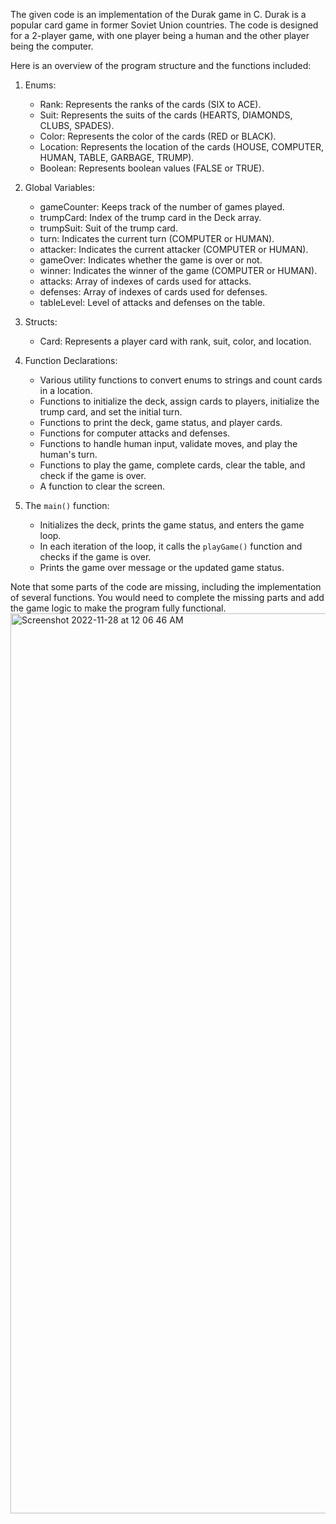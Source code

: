 The given code is an implementation of the Durak game in C. Durak is a popular card game in former Soviet Union countries. The code is designed for a 2-player game, with one player being a human and the other player being the computer.

Here is an overview of the program structure and the functions included:

1. Enums:
   - Rank: Represents the ranks of the cards (SIX to ACE).
   - Suit: Represents the suits of the cards (HEARTS, DIAMONDS, CLUBS, SPADES).
   - Color: Represents the color of the cards (RED or BLACK).
   - Location: Represents the location of the cards (HOUSE, COMPUTER, HUMAN, TABLE, GARBAGE, TRUMP).
   - Boolean: Represents boolean values (FALSE or TRUE).

2. Global Variables:
   - gameCounter: Keeps track of the number of games played.
   - trumpCard: Index of the trump card in the Deck array.
   - trumpSuit: Suit of the trump card.
   - turn: Indicates the current turn (COMPUTER or HUMAN).
   - attacker: Indicates the current attacker (COMPUTER or HUMAN).
   - gameOver: Indicates whether the game is over or not.
   - winner: Indicates the winner of the game (COMPUTER or HUMAN).
   - attacks: Array of indexes of cards used for attacks.
   - defenses: Array of indexes of cards used for defenses.
   - tableLevel: Level of attacks and defenses on the table.

3. Structs:
   - Card: Represents a player card with rank, suit, color, and location.

4. Function Declarations:
   - Various utility functions to convert enums to strings and count cards in a location.
   - Functions to initialize the deck, assign cards to players, initialize the trump card, and set the initial turn.
   - Functions to print the deck, game status, and player cards.
   - Functions for computer attacks and defenses.
   - Functions to handle human input, validate moves, and play the human's turn.
   - Functions to play the game, complete cards, clear the table, and check if the game is over.
   - A function to clear the screen.

5. The `main()` function:
   - Initializes the deck, prints the game status, and enters the game loop.
   - In each iteration of the loop, it calls the `playGame()` function and checks if the game is over.
   - Prints the game over message or the updated game status.

Note that some parts of the code are missing, including the implementation of several functions. You would need to complete the missing parts and add the game logic to make the program fully functional.
<img width="1440" alt="Screenshot 2022-11-28 at 12 06 46 AM" src="https://user-images.githubusercontent.com/93098526/204198255-52cbc620-03b8-4096-9902-a2703262c166.png">
